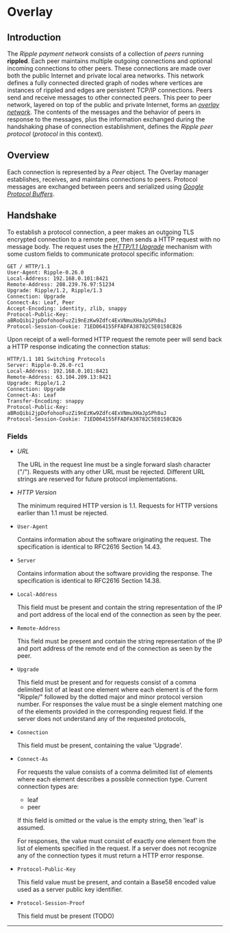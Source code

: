# Overlay

## Introduction

The _Ripple payment network_ consists of a collection of _peers_ running
**rippled**. Each peer maintains multiple outgoing connections and optional
incoming connections to other peers. These connections are made over both
the public Internet and private local area networks. This network defines a
fully connected directed graph of nodes where vertices are instances of rippled
and edges are persistent TCP/IP connections. Peers send and receive messages to
other connected peers. This peer to peer network, layered on top of the public
and private Internet, forms an [_overlay network_][overlay_network]. The
contents of the messages and the behavior of peers in response to the messages,
plus the information exchanged during the handshaking phase of connection
establishment, defines the _Ripple peer protocol_ (_protocol_ in this context).

## Overview

Each connection is represented by a _Peer_ object. The Overlay manager
establishes, receives, and maintains connections to peers. Protocol
messages are exchanged between peers and serialized using
[_Google Protocol Buffers_][protocol_buffers].

## Handshake

To establish a protocol connection, a peer makes an outgoing TLS encrypted
connection to a remote peer, then sends a HTTP request with no message body.
The request uses the [_HTTP/1.1 Upgrade_][upgrade_header] mechanism with some
custom fields to communicate protocol specific information:

```
GET / HTTP/1.1
User-Agent: Ripple-0.26.0
Local-Address: 192.168.0.101:8421
Remote-Address: 208.239.76.97:51234
Upgrade: Ripple/1.2, Ripple/1.3
Connection: Upgrade
Connect-As: Leaf, Peer
Accept-Encoding: identity, zlib, snappy
Protocol-Public-Key: aBRoQibi2jpDofohooFuzZi9nEzKw9Zdfc4ExVNmuXHaJpSPh8uJ
Protocol-Session-Cookie: 71ED064155FFADFA38782C5E0158CB26
```

Upon receipt of a well-formed HTTP request the remote peer will send back a
HTTP response indicating the connection status:

```
HTTP/1.1 101 Switching Protocols
Server: Ripple-0.26.0-rc1
Local-Address: 192.168.0.101:8421
Remote-Address: 63.104.209.13:8421
Upgrade: Ripple/1.2
Connection: Upgrade
Connect-As: Leaf
Transfer-Encoding: snappy
Protocol-Public-Key: aBRoQibi2jpDofohooFuzZi9nEzKw9Zdfc4ExVNmuXHaJpSPh8uJ
Protocol-Session-Cookie: 71ED064155FFADFA38782C5E0158CB26
```

### Fields

* *URL*

    The URL in the request line must be a single forward slash character
    ("/"). Requests with any other URL must be rejected. Different URL strings
    are reserved for future protocol implementations.

* *HTTP Version*

    The minimum required HTTP version is 1.1. Requests for HTTP versions
    earlier than 1.1 must be rejected.

* `User-Agent`

    Contains information about the software originating the request.
    The specification is identical to RFC2616 Section 14.43.

* `Server`

    Contains information about the software providing the response. The
    specification is identical to RFC2616 Section 14.38.

* `Local-Address`

    This field must be present and contain the string representation of the
    IP and port address of the local end of the connection as seen by the peer.

* `Remote-Address`

    This field must be present and contain the string representation of the
    IP and port address of the remote end of the connection as seen by the peer.

* `Upgrade`

    This field must be present and for requests consist of a comma delimited
    list of at least one element where each element is of the form "Ripple/"
    followed by the dotted major and minor protocol version number. For
    responses the value must be a single element matching one of the elements
    provided in the corresponding request field. If the server does not
    understand any of the requested protocols, 

* `Connection`

    This field must be present, containing the value 'Upgrade'.

* `Connect-As`

    For requests the value consists of a comma delimited list of elements
    where each element describes a possible connection type. Current connection
    types are:

    - leaf
    - peer

    If this field is omitted or the value is the empty string, then 'leaf' is
    assumed.

    For responses, the value must consist of exactly one element from the list
    of elements specified in the request. If a server does not recognize any
    of the connection types it must return a HTTP error response.

* `Protocol-Public-Key`

    This field value must be present, and contain a Base58 encoded value used
    as a server public key identifier.

* `Protocol-Session-Proof`

    This field must be present (TODO)

---

[overlay_network]: http://en.wikipedia.org/wiki/Overlay_network
[protocol_buffers]: https://developers.google.com/protocol-buffers/
[upgrade_header]: http://en.wikipedia.org/wiki/HTTP/1.1_Upgrade_header
